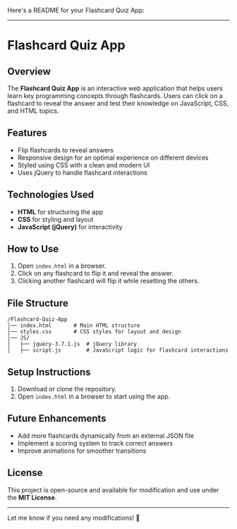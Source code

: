 Here's a README for your Flashcard Quiz App:  

---

# Flashcard Quiz App  

## Overview  
The **Flashcard Quiz App** is an interactive web application that helps users learn key programming concepts through flashcards. Users can click on a flashcard to reveal the answer and test their knowledge on JavaScript, CSS, and HTML topics.  

## Features  
- Flip flashcards to reveal answers  
- Responsive design for an optimal experience on different devices  
- Styled using CSS with a clean and modern UI  
- Uses jQuery to handle flashcard interactions  

## Technologies Used  
- **HTML** for structuring the app  
- **CSS** for styling and layout  
- **JavaScript (jQuery)** for interactivity  

## How to Use  
1. Open `index.html` in a browser.  
2. Click on any flashcard to flip it and reveal the answer.  
3. Clicking another flashcard will flip it while resetting the others.  

## File Structure  
```
/Flashcard-Quiz-App
│── index.html       # Main HTML structure
│── styles.css       # CSS styles for layout and design
│── JS/
│   ├── jquery-3.7.1.js  # jQuery library
│   ├── script.js        # JavaScript logic for flashcard interactions
```

## Setup Instructions  
1. Download or clone the repository.  
2. Open `index.html` in a browser to start using the app.  

## Future Enhancements  
- Add more flashcards dynamically from an external JSON file  
- Implement a scoring system to track correct answers  
- Improve animations for smoother transitions  

## License  
This project is open-source and available for modification and use under the **MIT License**.  

---

Let me know if you need any modifications! 🚀